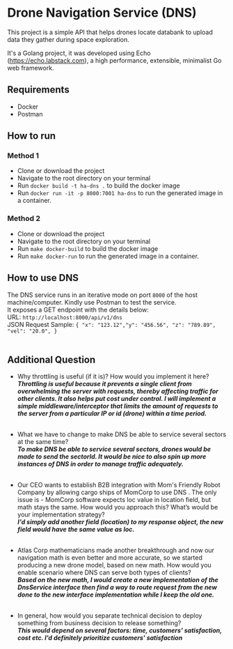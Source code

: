 # Drone Navigation Service (DNS)
This project is a simple API that helps drones locate databank to upload data they gather during space exploration.

It's a Golang project, it was developed using Echo (https://echo.labstack.com), a high performance, extensible, minimalist Go web framework.

## Requirements
- Docker
- Postman

## How to run
### Method 1
- Clone or download the project
- Navigate to the root directory on your terminal
- Run `docker build -t ha-dns .` to build the docker image
- Run `docker run -it -p 8000:7001 ha-dns` to run the generated image in a container. 
### Method 2
- Clone or download the project
- Navigate to the root directory on your terminal
- Run `make docker-build` to build the docker image
- Run `make docker-run` to run the generated image in a container.

## How to use DNS
The DNS service runs in an iterative mode on port `8000` of the host machine/computer. Kindly use Postman to test the service. <br />
It exposes a GET endpoint with the details below: <br />
URL: `http://localhost:8000/api/v1/dns` <br />
JSON Request Sample: `{
  "x": "123.12","y": "456.56",
  "z": "789.89",
  "vel": "20.0",
  }`
<br /> <br />
## Additional Question
- Why throttling is useful (if it is)? How would you implement it here? <br />
**_Throttling is useful because it prevents a single client from overwhelming the server with requests, thereby affecting traffic for other clients. It also helps put cost under control. I will implement a simple middleware/interceptor that limits the amount of requests to the server from a particular IP or id (drone) within a time period._**<br /><br />

- What we have to change to make DNS be able to service several sectors at the same
  time? <br />
  **_To make DNS be able to service several sectors, drones would be made to send the sectorId. It would be nice to also spin up more instances of DNS in order to manage traffic adequately._**<br /><br />

- Our CEO wants to establish B2B integration with Mom's Friendly Robot Company by allowing cargo ships of MomCorp to use DNS . The only issue is - MomCorp software
  expects loc value in location field, but math stays the same. How would you approach this? What’s would be your implementation strategy? <br />
  **_I'd simply add another field (location) to my response object, the new field would have the same value as loc._**<br /><br />

- Atlas Corp mathematicians made another breakthrough and now our navigation math is even better and more accurate, so we started producing a new drone model, based on new math. How would you enable scenario where DNS can serve both types of clients? <br />
  **_Based on the new math, I would create a new implementation of the DnsService interface then find a way to route request from the new done to the new interface implementation while I keep the old one._** <br /><br />

- In general, how would you separate technical decision to deploy something from business decision  to release something? <br />
**_This would depend on several factors: time, customers' satisfaction, cost etc. I'd definitely prioritize customers' satisfaction_**
